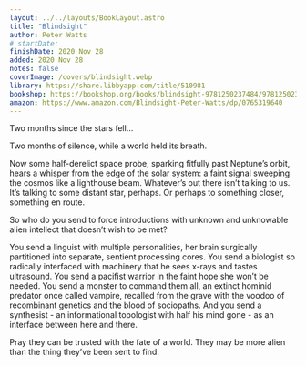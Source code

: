 ```yaml
---
layout: ../../layouts/BookLayout.astro
title: "Blindsight"
author: Peter Watts
# startDate:
finishDate: 2020 Nov 28
added: 2020 Nov 28
notes: false
coverImage: /covers/blindsight.webp
library: https://share.libbyapp.com/title/510981
bookshop: https://bookshop.org/books/blindsight-9781250237484/9781250237484
amazon: https://www.amazon.com/Blindsight-Peter-Watts/dp/0765319640
---
```


Two months since the stars fell…

Two months of silence, while a world held its breath.

Now some half-derelict space probe, sparking fitfully past Neptune’s orbit, hears a whisper from the edge of the solar system: a faint signal sweeping the cosmos like a lighthouse beam. Whatever’s out there isn’t talking to us. It’s talking to some distant star, perhaps. Or perhaps to something closer, something en route.

So who do you send to force introductions with unknown and unknowable alien intellect that doesn’t wish to be met?

You send a linguist with multiple personalities, her brain surgically partitioned into separate, sentient processing cores. You send a biologist so radically interfaced with machinery that he sees x-rays and tastes ultrasound. You send a pacifist warrior in the faint hope she won’t be needed. You send a monster to command them all, an extinct hominid predator once called vampire, recalled from the grave with the voodoo of recombinant genetics and the blood of sociopaths. And you send a synthesist - an informational topologist with half his mind gone - as an interface between here and there.

Pray they can be trusted with the fate of a world. They may be more alien than the thing they’ve been sent to find.

<!-- ### Notes & Highlights -->
